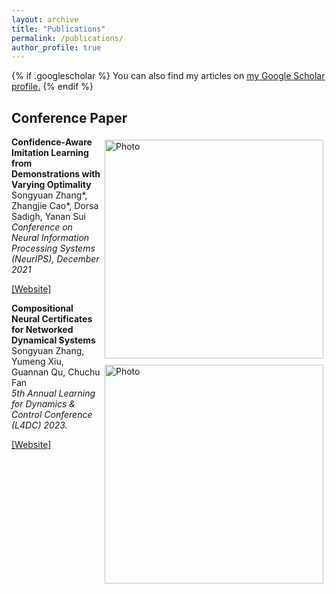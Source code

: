 ```yaml
---
layout: archive
title: "Publications"
permalink: /publications/
author_profile: true
---
```


{% if .googlescholar %}
  You can also find my articles on <u><a href="{{.googlescholar}}">my Google Scholar profile</a>.</u>
{% endif %}

## Conference Paper

<style>
    .btn {
        background-color: #005395;
        border: none;
        color: white;
        padding: 0px 8px;
        font-size: 14px;
        cursor: ;
        border-radius: 30%;
	}
    .fa {
        display: inline-block;
        font: normal normal normal 14px/1 FontAwesome;
            font-size: 14px;
        font-size: inherit;
        text-rendering: auto;
        -webkit-font-smoothing: antialiased;
        -moz-osx-font-smoothing: grayscale;
	}
    .fa-code:before {
 		content:"\f121"
	}
</style>
<p>
  <img src="https://syzhang092218-source.github.io/files/cail.png?raw=true" alt="Photo" style="width: 350px;" hspace="5" vspace="5" align="right"/> 
    <b>
        Confidence-Aware Imitation Learning from Demonstrations with Varying Optimality
    </b>
    <br>
    	Songyuan Zhang*, Zhangjie Cao*, Dorsa Sadigh, Yanan Sui
    <br>
    <i>
        Conference on Neural Information Processing Systems (NeurIPS), December 2021
    </i>
    <p>
	<a href="https://sites.google.com/view/cail/">
    	    [Website]
    	</a>
    </p>
</p>
<p>
  <img src="https://syzhang092218-source.github.io/files/neuriss.png?raw=true" alt="Photo" style="width: 350px;" hspace="5" vspace="5" align="right" vertical-align="middle"/> 
    <b>
        Compositional Neural Certificates for Networked Dynamical Systems
    </b>
    <br>
    	Songyuan Zhang, Yumeng Xiu, Guannan Qu, Chuchu Fan
    <br>
    <i>
        5th Annual Learning for Dynamics & Control Conference (L4DC) 2023.
    </i>
    <p>
	<a href="https://mit-realm.github.io/neuriss-website/">
    	    [Website]
    	</a>
    </p>
</p>


